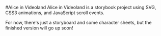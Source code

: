 #Alice in Videoland
Alice in Videoland is a storybook project using SVG, CSS3 animations, and JavaScript scroll events.

For now, there's just a storyboard and some character sheets, but the finished version will go up soon!